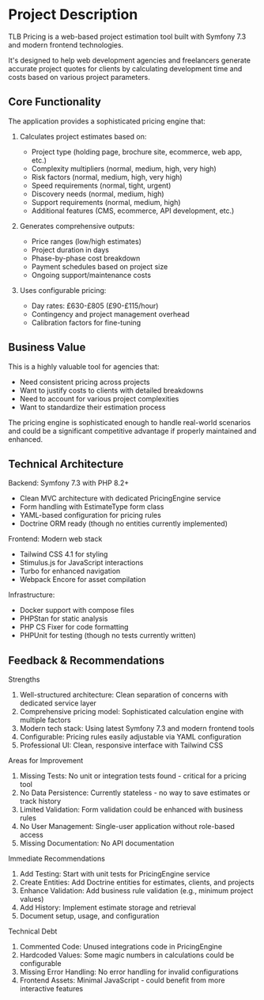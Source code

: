 # Project Description

TLB Pricing is a web-based project estimation tool built with Symfony 7.3 and modern frontend technologies.

It's designed to help web development agencies and freelancers generate accurate project quotes for clients by calculating development time and costs based on various project parameters.

## Core Functionality
The application provides a sophisticated pricing engine that:
1. Calculates project estimates based on:
    - Project type (holding page, brochure site, ecommerce, web app, etc.)
    - Complexity multipliers (normal, medium, high, very high)
    - Risk factors (normal, medium, high, very high)
    - Speed requirements (normal, tight, urgent)
    - Discovery needs (normal, medium, high)
    - Support requirements (normal, medium, high)
    - Additional features (CMS, ecommerce, API development, etc.)

2. Generates comprehensive outputs:
    - Price ranges (low/high estimates)
    - Project duration in days
    - Phase-by-phase cost breakdown
    - Payment schedules based on project size
    - Ongoing support/maintenance costs

3. Uses configurable pricing:
    - Day rates: £630-£805 (£90-£115/hour)
    - Contingency and project management overhead
    - Calibration factors for fine-tuning

## Business Value
This is a highly valuable tool for agencies that:

- Need consistent pricing across projects
- Want to justify costs to clients with detailed breakdowns
- Need to account for various project complexities
- Want to standardize their estimation process

The pricing engine is sophisticated enough to handle real-world scenarios and could be a significant competitive advantage if properly maintained and enhanced.


## Technical Architecture
Backend: Symfony 7.3 with PHP 8.2+
- Clean MVC architecture with dedicated PricingEngine service
- Form handling with EstimateType form class
- YAML-based configuration for pricing rules
- Doctrine ORM ready (though no entities currently implemented)

Frontend: Modern web stack
- Tailwind CSS 4.1 for styling
- Stimulus.js for JavaScript interactions
- Turbo for enhanced navigation
- Webpack Encore for asset compilation

Infrastructure:
- Docker support with compose files
- PHPStan for static analysis
- PHP CS Fixer for code formatting
- PHPUnit for testing (though no tests currently written)

## Feedback & Recommendations

Strengths

1. Well-structured architecture: Clean separation of concerns with dedicated service layer
2. Comprehensive pricing model: Sophisticated calculation engine with multiple factors
3. Modern tech stack: Using latest Symfony 7.3 and modern frontend tools
4. Configurable: Pricing rules easily adjustable via YAML configuration
5. Professional UI: Clean, responsive interface with Tailwind CSS

Areas for Improvement

1. Missing Tests: No unit or integration tests found - critical for a pricing tool
2. No Data Persistence: Currently stateless - no way to save estimates or track history
3. Limited Validation: Form validation could be enhanced with business rules
4. No User Management: Single-user application without role-based access
5. Missing Documentation: No API documentation

Immediate Recommendations

1. Add Testing: Start with unit tests for PricingEngine service
2. Create Entities: Add Doctrine entities for estimates, clients, and projects
3. Enhance Validation: Add business rule validation (e.g., minimum project values)
4. Add History: Implement estimate storage and retrieval
5. Document setup, usage, and configuration

Technical Debt

1. Commented Code: Unused integrations code in PricingEngine
2. Hardcoded Values: Some magic numbers in calculations could be configurable
3. Missing Error Handling: No error handling for invalid configurations
4. Frontend Assets: Minimal JavaScript - could benefit from more interactive features
